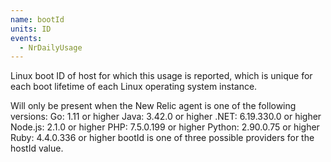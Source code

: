 ```yaml
---
name: bootId
units: ID
events:
  - NrDailyUsage
---
```


Linux boot ID of host for which this usage is reported, which is unique for each boot lifetime of each Linux operating system instance.

Will only be present when the New Relic agent is one of the following versions: Go: 1.11 or higher Java: 3.42.0 or higher .NET: 6.19.330.0 or higher Node.js: 2.1.0 or higher PHP: 7.5.0.199 or higher Python: 2.90.0.75 or higher Ruby: 4.4.0.336 or higher bootId is one of three possible providers for the hostId value.